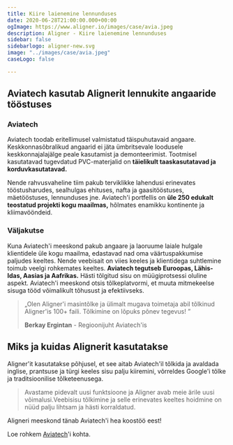 ```yaml
---
title: Kiire laienemine lennunduses
date: 2020-06-28T21:00:00.000+00:00
ogImage: https://www.aligner.io/images/case/avia.jpeg
description: Aligner - Kiire laienemine lennunduses
sidebar: false
sidebarlogo: aligner-new.svg
image: "../images/case/avia.jpeg"
caseLogo: false

---
```

## Aviatech kasutab Alignerit lennukite angaaride tööstuses

### Aviatech

Aviatech toodab eritellimusel valmistatud täispuhutavaid angaare. Keskkonnasõbralikud angaarid ei jäta ümbritsevale loodusele keskkonnajalajälge peale kasutamist ja demonteerimist. Tootmisel kasutatavad tugevdatud PVC-materjalid on **täielikult taaskasutatavad ja korduvkasutatavad.**

Nende rahvusvaheline tiim pakub terviklikke lahendusi erinevates tööstusharudes, sealhulgas ehituses, nafta ja gaasitööstuses, mäetööstuses, lennunduses jne. Aviatech'i portfellis on **üle 250 edukalt teostatud projekti kogu maailmas,** hõlmates enamikku kontinente ja kliimavööndeid.

### Väljakutse

Kuna Aviatech'i meeskond pakub angaare ja laoruume laiale hulgale klientidele üle kogu maailma, edastavad nad oma väärtuspakkumise paljudes keeltes. Nende veebisait on viies keeles ja klientidega suhtlemine toimub veelgi rohkemates keeltes. **Aviatech tegutseb Euroopas, Lähis-Idas, Aasias ja Aafrikas.** Hästi tõlgitud sisu on müügiprotsessi oluline aspekt. Aviatech'i meeskond otsis tõlkeplatvormi, et muuta mitmekeelse sisuga tööd võimalikult tõhusust ja efektiivseks.

> „Olen Aligner'i masintõlke ja ülimalt mugava toimetaja abil tõlkinud Aligner'is 100+ faili. Tõlkimine on lõpuks põnev tegevus! ”
>
> **Berkay Ergintan** - Regioonijuht Aviatech'is

## Miks ja kuidas Alignerit kasutatakse

Aligner'it kasutatakse põhjusel, et see aitab Aviatech'il tõlkida ja avaldada inglise, prantsuse ja türgi keeles sisu palju kiiremini, võrreldes Google'i tõlke ja traditsioonilise tõlketeenusega.

> Avastame pidevalt uusi funktsioone ja Aligner avab meie ärile uusi võimalusi.Veebisisu tõlkimine ja selle erinevates keeltes hoidmine on nüüd palju lihtsam ja hästi korraldatud.

Aligneri meeskond tänab Aviatech'i hea koostöö eest!

Loe rohkem [Aviatech](http://aviatech.com/ "Aviatech")'i kohta.